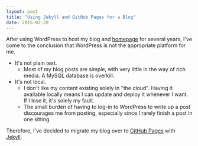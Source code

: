 ```yaml
---
layout: post
title: "Using Jekyll and GitHub Pages for a Blog"
date: 2015-02-28
---
```


After using WordPress to host my blog and [homepage](http://www.tianxiangxiong.com) for several years, I've come to the conclusion that WordPress is not the appropriate platform for me.

* It's not plain text.
  * Most of my blog posts are simple, with very little in the way of rich media. A MySQL database is overkill.
* It's not local.
  * I don't like my content existing solely in "the cloud". Having it available locally means I can update and deploy it whenever I want. If I lose it, it's solely my fault.
  * The small burden of having to log-in to WordPress to write up a post discourages me from posting, especially since I rarely finish a post in one sitting.

Therefore, I've decided to migrate my blog over to [GitHub Pages](https://pages.github.com/) with [Jekyll](http://jekyllrb.com/).

